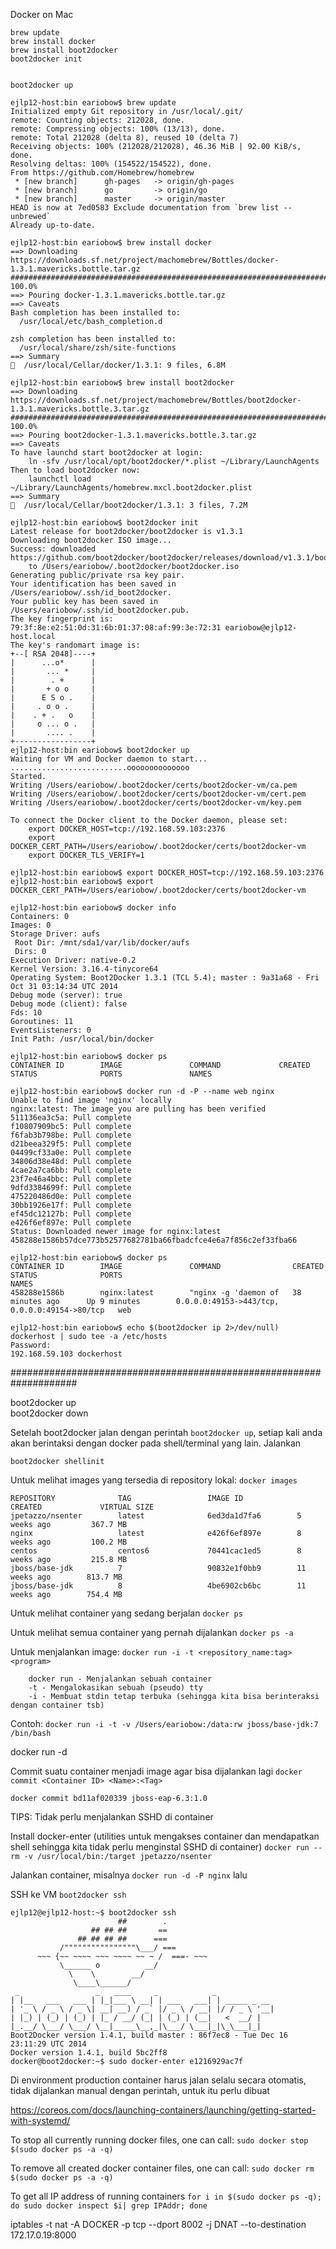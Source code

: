 Docker on Mac

```
brew update
brew install docker
brew install boot2docker
boot2docker init


boot2docker up
```

```
ejlp12-host:bin eariobow$ brew update
Initialized empty Git repository in /usr/local/.git/
remote: Counting objects: 212028, done.
remote: Compressing objects: 100% (13/13), done.
remote: Total 212028 (delta 8), reused 10 (delta 7)
Receiving objects: 100% (212028/212028), 46.36 MiB | 92.00 KiB/s, done.
Resolving deltas: 100% (154522/154522), done.
From https://github.com/Homebrew/homebrew
 * [new branch]      gh-pages   -> origin/gh-pages
 * [new branch]      go         -> origin/go
 * [new branch]      master     -> origin/master
HEAD is now at 7ed0583 Exclude documentation from `brew list --unbrewed`
Already up-to-date.
```

```
ejlp12-host:bin eariobow$ brew install docker
==> Downloading https://downloads.sf.net/project/machomebrew/Bottles/docker-1.3.1.mavericks.bottle.tar.gz
######################################################################## 100.0%
==> Pouring docker-1.3.1.mavericks.bottle.tar.gz
==> Caveats
Bash completion has been installed to:
  /usr/local/etc/bash_completion.d

zsh completion has been installed to:
  /usr/local/share/zsh/site-functions
==> Summary
🍺  /usr/local/Cellar/docker/1.3.1: 9 files, 6.8M
```

```
ejlp12-host:bin eariobow$ brew install boot2docker
==> Downloading https://downloads.sf.net/project/machomebrew/Bottles/boot2docker-1.3.1.mavericks.bottle.3.tar.gz
######################################################################## 100.0%
==> Pouring boot2docker-1.3.1.mavericks.bottle.3.tar.gz
==> Caveats
To have launchd start boot2docker at login:
    ln -sfv /usr/local/opt/boot2docker/*.plist ~/Library/LaunchAgents
Then to load boot2docker now:
    launchctl load ~/Library/LaunchAgents/homebrew.mxcl.boot2docker.plist
==> Summary
🍺  /usr/local/Cellar/boot2docker/1.3.1: 3 files, 7.2M
```

```
ejlp12-host:bin eariobow$ boot2docker init
Latest release for boot2docker/boot2docker is v1.3.1
Downloading boot2docker ISO image...
Success: downloaded https://github.com/boot2docker/boot2docker/releases/download/v1.3.1/boot2docker.iso
	to /Users/eariobow/.boot2docker/boot2docker.iso
Generating public/private rsa key pair.
Your identification has been saved in /Users/eariobow/.ssh/id_boot2docker.
Your public key has been saved in /Users/eariobow/.ssh/id_boot2docker.pub.
The key fingerprint is:
79:3f:8e:e2:51:0d:31:6b:01:37:08:af:99:3e:72:31 eariobow@ejlp12-host.local
The key's randomart image is:
+--[ RSA 2048]----+
|      ...o*      |
|       ... *     |
|        . +      |
|       + o o     |
|      E S o .    |
|     . o o .     |
|    . + .   o    |
|     o ... o .   |
|       .... .    |
+-----------------+
ejlp12-host:bin eariobow$ boot2docker up
Waiting for VM and Docker daemon to start...
..........................oooooooooooooo
Started.
Writing /Users/eariobow/.boot2docker/certs/boot2docker-vm/ca.pem
Writing /Users/eariobow/.boot2docker/certs/boot2docker-vm/cert.pem
Writing /Users/eariobow/.boot2docker/certs/boot2docker-vm/key.pem

To connect the Docker client to the Docker daemon, please set:
    export DOCKER_HOST=tcp://192.168.59.103:2376
    export DOCKER_CERT_PATH=/Users/eariobow/.boot2docker/certs/boot2docker-vm
    export DOCKER_TLS_VERIFY=1
```

```
ejlp12-host:bin eariobow$ export DOCKER_HOST=tcp://192.168.59.103:2376
ejlp12-host:bin eariobow$ export DOCKER_CERT_PATH=/Users/eariobow/.boot2docker/certs/boot2docker-vm
```

```
ejlp12-host:bin eariobow$ docker info
Containers: 0
Images: 0
Storage Driver: aufs
 Root Dir: /mnt/sda1/var/lib/docker/aufs
 Dirs: 0
Execution Driver: native-0.2
Kernel Version: 3.16.4-tinycore64
Operating System: Boot2Docker 1.3.1 (TCL 5.4); master : 9a31a68 - Fri Oct 31 03:14:34 UTC 2014
Debug mode (server): true
Debug mode (client): false
Fds: 10
Goroutines: 11
EventsListeners: 0
Init Path: /usr/local/bin/docker
```

```
ejlp12-host:bin eariobow$ docker ps
CONTAINER ID        IMAGE               COMMAND             CREATED             STATUS              PORTS               NAMES
```

```
ejlp12-host:bin eariobow$ docker run -d -P --name web nginx
Unable to find image 'nginx' locally
nginx:latest: The image you are pulling has been verified
511136ea3c5a: Pull complete 
f10807909bc5: Pull complete 
f6fab3b798be: Pull complete 
d21beea329f5: Pull complete 
04499cf33a0e: Pull complete 
34806d38e48d: Pull complete 
4cae2a7ca6bb: Pull complete 
23f7e46a4bbc: Pull complete 
9dfd3384699f: Pull complete 
475220486d0e: Pull complete 
30bb1926e17f: Pull complete 
ef45dc12127b: Pull complete 
e426f6ef897e: Pull complete 
Status: Downloaded newer image for nginx:latest
458288e1586b57dce773b52577682781ba66fbadcfce4e6a7f856c2ef33fba66
```

```
ejlp12-host:bin eariobow$ docker ps
CONTAINER ID        IMAGE               COMMAND                CREATED             STATUS              PORTS                                           NAMES
458288e1586b        nginx:latest        "nginx -g 'daemon of   38 minutes ago      Up 9 minutes        0.0.0.0:49153->443/tcp, 0.0.0.0:49154->80/tcp   web
```

```
ejlp12-host:bin eariobow$ echo $(boot2docker ip 2>/dev/null) dockerhost | sudo tee -a /etc/hosts
Password:
192.168.59.103 dockerhost
```

####################################################################

boot2docker up  
boot2docker down

Setelah boot2docker jalan dengan perintah `boot2docker up`, setiap kali anda akan berintaksi dengan docker pada shell/terminal yang lain. Jalankan

`boot2docker shellinit`

Untuk melihat images yang tersedia di repository lokal:
`docker images`

```
REPOSITORY              TAG                 IMAGE ID            CREATED             VIRTUAL SIZE
jpetazzo/nsenter        latest              6ed3da1d7fa6        5 weeks ago         367.7 MB
nginx                   latest              e426f6ef897e        8 weeks ago         100.2 MB
centos                  centos6             70441cac1ed5        8 weeks ago         215.8 MB
jboss/base-jdk          7                   90832e1f0bb9        11 weeks ago        813.7 MB
jboss/base-jdk          8                   4be6902cb6bc        11 weeks ago        754.4 MB
```

Untuk melihat container yang sedang berjalan
`docker ps`

Untuk melihat semua container yang pernah dijalankan
`docker ps -a`


Untuk menjalankan image:
`docker run -i -t <repository_name:tag> <program>`

		docker run - Menjalankan sebuah container
		-t - Mengalokasikan sebuah (pseudo) tty
		-i - Membuat stdin tetap terbuka (sehingga kita bisa berinteraksi dengan container tsb)


Contoh:
`docker run -i -t -v /Users/eariobow:/data:rw jboss/base-jdk:7 /bin/bash`


docker run -d <container-id>

Commit suatu container menjadi image agar bisa dijalankan lagi
`docker commit <Container ID> <Name>:<Tag>`

`docker commit bd11af020339 jboss-eap-6.3:1.0`




TIPS: Tidak perlu menjalankan SSHD di container

Install docker-enter (utilities untuk mengakses container dan mendapatkan shell sehingga kita tidak
perlu menginstal SSHD di container)
`docker run --rm -v /usr/local/bin:/target jpetazzo/nsenter`

Jalankan container, misalnya `docker run -d -P nginx` lalu 

SSH ke VM
`boot2docker ssh`


```
ejlp12@ejlp12-host:~$ boot2docker ssh
                        ##        .
                  ## ## ##       ==
               ## ## ## ##      ===
           /""""""""""""""""\___/ ===
      ~~~ {~~ ~~~~ ~~~ ~~~~ ~~ ~ /  ===- ~~~
           \______ o          __/
             \    \        __/
              \____\______/
 _                 _   ____     _            _
| |__   ___   ___ | |_|___ \ __| | ___   ___| | _____ _ __
| '_ \ / _ \ / _ \| __| __) / _` |/ _ \ / __| |/ / _ \ '__|
| |_) | (_) | (_) | |_ / __/ (_| | (_) | (__|   <  __/ |
|_.__/ \___/ \___/ \__|_____\__,_|\___/ \___|_|\_\___|_|
Boot2Docker version 1.4.1, build master : 86f7ec8 - Tue Dec 16 23:11:29 UTC 2014
Docker version 1.4.1, build 5bc2ff8
docker@boot2docker:~$ sudo docker-enter e1216929ac7f
```



Di environment production container harus jalan selalu secara otomatis, tidak dijalankan manual dengan 
perintah, untuk itu perlu dibuat

https://coreos.com/docs/launching-containers/launching/getting-started-with-systemd/



To stop all currently running docker files, one can call:
`sudo docker stop $(sudo docker ps -a -q) `

To remove all created docker container files, one can call:
`sudo docker rm $(sudo docker ps -a -q)`

To get all IP address of running containers
`for i in $(sudo docker ps -q); do sudo docker inspect $i| grep IPAddr; done`


iptables -t nat -A  DOCKER -p tcp --dport 8002 -j DNAT --to-destination 172.17.0.19:8000
